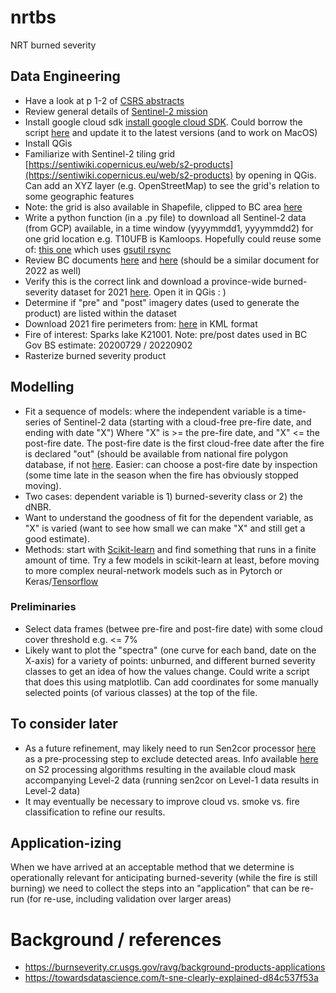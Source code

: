 # nrtbs
NRT burned severity
## Data Engineering
* Have a look at p 1-2 of [CSRS abstracts](https://github.com/bcgov/wps-research/blob/master/doc/2024_csrs/2024_csrs_abstracts.pdf)
* Review general details of [Sentinel-2 mission](https://sentiwiki.copernicus.eu/web/s2-mission)
* Install google cloud sdk [install google cloud SDK](https://cloud.google.com/sdk/docs/install). Could borrow the script [here](https://github.com/bcgov/wps-research/blob/master/py/gcp/install_gcp.py) and update it to the latest versions (and to work on MacOS)
* Install QGis
* Familiarize with Sentinel-2 tiling grid [https://sentiwiki.copernicus.eu/web/s2-products](https://sentiwiki.copernicus.eu/web/s2-products) by opening in QGis. Can add an XYZ layer (e.g. OpenStreetMap) to see the grid's relation to some geographic features
* Note: the grid is also available in Shapefile, clipped to BC area [here](https://github.com/bcgov/wps-research/blob/master/py/sentinel2_bc_tiles_shp/Sentinel_BC_Tiles.shp)
* Write a python function (in a .py file) to download all Sentinel-2 data (from GCP) available, in a time window (yyyymmdd1, yyyymmdd2) for one grid location e.g. T10UFB is Kamloops. Hopefully could reuse some of: [this one](https://github.com/bcgov/wps-research/blob/master/py/gcp/update_tile.py) which uses [gsutil rsync](https://cloud.google.com/storage/docs/gsutil/commands/rsync)
* Review BC documents [here](https://www2.gov.bc.ca/assets/gov/farming-natural-resources-and-industry/forestry/stewardship/forest-analysis-inventory/data-management/news/burn_severity_mapping_summary_210823.pdf) and [here](https://www2.gov.bc.ca/assets/gov/farming-natural-resources-and-industry/forestry/stewardship/forest-analysis-inventory/data-management/news/wildfire_2023_burn_severity_and_high_resolution_imagery.pdf) (should be a similar document for 2022 as well)
* Verify this is the correct link and download a province-wide burned-severity dataset for 2021 [here](https://catalogue.data.gov.bc.ca/dataset/fire-burn-severity-historical). Open it in QGis : )  
* Determine if "pre" and "post" imagery dates (used to generate the product) are listed within the dataset
* Download 2021 fire perimeters from: [here](https://www.for.gov.bc.ca/ftp/HPR/external/!publish/Maps_and_Data/GoogleEarth/WMB_Fires/) in KML format
* Fire of interest: Sparks lake K21001. Note: pre/post dates used in BC Gov BS estimate: 20200729 / 20220902  
* Rasterize burned severity product 
## Modelling
* Fit a sequence of models: where the independent variable is a time-series of Sentinel-2 data (starting with a cloud-free pre-fire date, and ending with date "X") Where "X" is >= the pre-fire date, and "X" <= the post-fire date. The post-fire date is the first cloud-free date after the fire is declared "out" (should be available from national fire polygon database, if not [here](https://www.for.gov.bc.ca/ftp/HPR/external/!publish/Maps_and_Data/GoogleEarth/WMB_Fires/). Easier: can choose a post-fire date by inspection (some time late in the season when the fire has obviously stopped moving).      
* Two cases: dependent variable is 1) burned-severity class or 2) the dNBR.
* Want to understand the goodness of fit for the dependent variable, as "X" is varied (want to see how small we can make "X" and still get a good estimate).
* Methods: start with [Scikit-learn](https://scikit-learn.org/stable/) and find something that runs in a finite amount of time. Try a few models in scikit-learn at least, before moving to more complex neural-network models such as in Pytorch or Keras/[Tensorflow](https://developers.google.com/machine-learning/crash-course)
### Preliminaries
* Select data frames (betwee pre-fire and post-fire date) with some cloud cover threshold e.g. <= 7%
* Likely want to plot the "spectra" (one curve for each band, date on the X-axis) for a variety of points: unburned, and different burned severity classes to get an idea of how the values change. Could write a script that does this using matplotlib. Can add coordinates for some manually selected points (of various classes) at the top of the file.   
## To consider later
* As a future refinement, may likely need to run Sen2cor processor [here](https://step.esa.int/main/snap-supported-plugins/sen2cor/sen2cor-v2-11/) as a pre-processing step to exclude detected areas. Info available [here](https://sentiwiki.copernicus.eu/web/s2-processing#S2Processing-L2AAlgorithmsS2-Processing-L2A-Algorithmstrue) on S2 processing algorithms resulting in the available cloud mask accompanying Level-2 data (running sen2cor on Level-1 data results in Level-2 data) 
* It may eventually be necessary to improve cloud vs. smoke vs. fire classification to refine our results.
## Application-izing
When we have arrived at an acceptable method that we determine is operationally relevant for anticipating burned-severity (while the fire is still burning) we need to collect the steps into an "application" that can be re-run (for re-use, including validation over larger areas) 

# Background / references
* https://burnseverity.cr.usgs.gov/ravg/background-products-applications
* https://towardsdatascience.com/t-sne-clearly-explained-d84c537f53a
